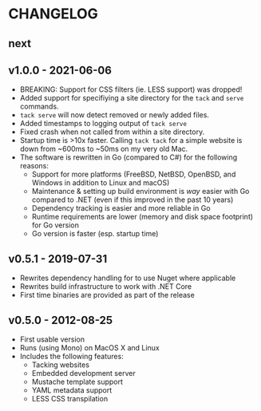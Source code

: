 # CHANGELOG

## next

## v1.0.0 - 2021-06-06

- BREAKING: Support for CSS filters (ie. LESS support) was dropped!
- Added support for specifiying a site directory for the `tack` and `serve` commands.
- `tack serve` will now detect removed or newly added files.
- Added timestamps to logging output of `tack serve`
- Fixed crash when not called from within a site directory.
- Startup time is >10x faster. Calling `tack tack` for a simple website is down from ~600ms to ~50ms on my very old Mac.
- The software is rewritten in Go (compared to C#) for the following reasons:
  - Support for more platforms (FreeBSD, NetBSD, OpenBSD, and Windows in addition to Linux and macOS)
  - Maintenance & setting up build environment is _way_ easier with Go compared to .NET (even if this improved in the past 10 years)
  - Dependency tracking is easier and more reliable in Go
  - Runtime requirements are lower (memory and disk space footprint) for Go version
  - Go version is faster (esp. startup time)

## v0.5.1 - 2019-07-31

- Rewrites dependency handling for to use Nuget where applicable
- Rewrites build infrastructure to work with .NET Core
- First time binaries are provided as part of the release

## v0.5.0 - 2012-08-25

- First usable version
- Runs (using Mono) on MacOS X and Linux
- Includes the following features:
  - Tacking websites
  - Embedded development server
  - Mustache template support
  - YAML metadata support
  - LESS CSS transpilation
